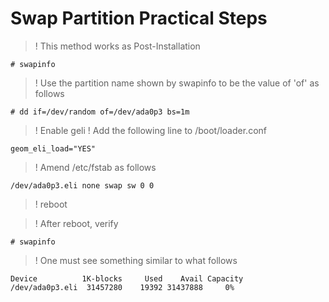 # Swap Partition Practical Steps

> ! This method works as Post-Installation

```
# swapinfo
```

> ! Use the partition name shown by swapinfo to be the value of 'of' as follows

```
# dd if=/dev/random of=/dev/ada0p3 bs=1m
```

> ! Enable geli
> ! Add the following line to /boot/loader.conf

```
geom_eli_load="YES"
```

> ! Amend /etc/fstab as follows

```
/dev/ada0p3.eli none swap sw 0 0
```

> ! reboot

> ! After reboot, verify

```
# swapinfo
```

> ! One must see something similar to what follows

```
Device          1K-blocks     Used    Avail Capacity
/dev/ada0p3.eli  31457280    19392 31437888     0%
```
